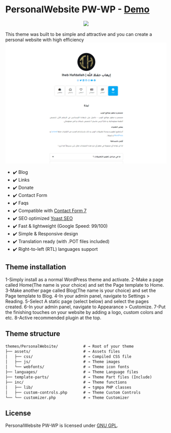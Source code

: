 # PersonalWebsite PW-WP - [Demo](https://ihebhafdallah.com/)

<p align="center"><a href="https://laravel.com" target="_blank"><img src="https://upload.wikimedia.org/wikipedia/commons/thumb/2/20/WordPress_logo.svg/1280px-WordPress_logo.svg.png" width="400"></a></p>

This theme was built to be simple and attractive and you can create a personal website with high efficiency
![Home Page](screenshot.png)

- ✔️ Blog
- ✔️ Links
- ✔️ Donate
- ✔️ Contact Form 
- ✔️ Faqs
- ✔️ Compatible with [Contact Form 7](https://wordpress.org/plugins/contact-form-7/)
- ✔️ SEO optimized [Yoast SEO](https://wordpress.org/plugins/wordpress-seo/)
- ✔️ Fast & lightweight (Google Speed: 99/100)
- ✔️ Simple & Responsive design
- ✔️ Translation ready (with .POT files included)
- ✔️ Right-to-left (RTL) languages support



## Theme installation

1-Simply install as a normal WordPress theme and activate.
2-Make a page called Home(The name is your choice) and set the Page template to Home.
3-Make another page called Blog(The name is your choice) and set the Page template to Blog.
4-In your admin panel, navigate to Settings > Reading.
5-Select A static page (select below) and select the pages created.
6-In your admin panel, navigate to Appearance > Customize.
7-Put the finishing touches on your website by adding a logo, custom colors and etc.
8-Active recommended plugin at the top.

## Theme structure

```shell
themes/PersonalWebsite/           # → Root of your theme
├── assets/                       # → Assets files
│   ├── css/                      # → Compiled CSS file
│   ├── js/                       # → Theme images
│   └── webfonts/                 # → Theme icon fonts
├── languages/                    # → Theme Language files
├── template-parts/               # → Theme Part files (Include)
├── inc/                          # → Theme functions
│   ├── lib/                      # → tgmpa PHP classes
│   ├── custom-controls.php       # → Theme Custom Controls
└── └── customizer.php            # → Theme Customizer
```

## License

PersonalWebsite PW-WP is licensed under [GNU GPL](LICENSE).